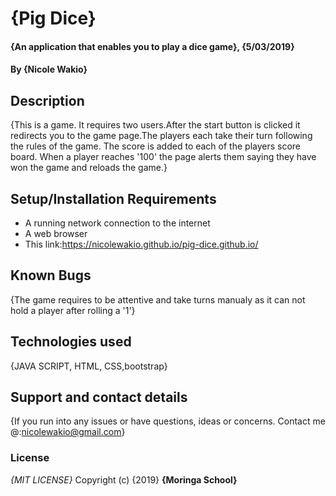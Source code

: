 # {Pig Dice}
#### {An application that enables you to play a dice game}, {5/03/2019}
#### By **{Nicole Wakio}**
## Description
{This is a game. It requires two users.After the start button is clicked it redirects you to the game page.The players each take their turn following the rules of the game. The score is added to each of the players score board. When a player reaches '100' the page alerts them saying they have won the game and reloads the game.}
## Setup/Installation Requirements
* A running network connection to the internet
* A web browser
* This link:https://nicolewakio.github.io/pig-dice.github.io/

## Known Bugs
{The game requires to be attentive and take turns manualy as it can not hold a player after rolling a '1'}
## Technologies used
{JAVA SCRIPT, HTML, CSS,bootstrap}
## Support and contact details
{If you run into any issues or have questions, ideas or concerns. Contact me @:nicolewakio@gmail.com}
### License
*{MIT LICENSE}*
Copyright (c) {2019} **{Moringa School}**
